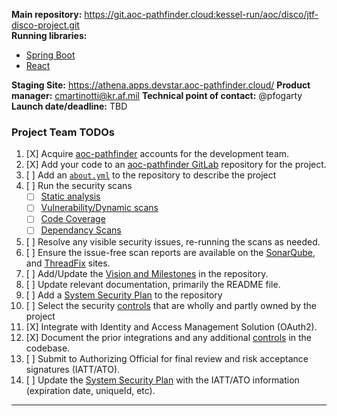 **Main repository:** https://git.aoc-pathfinder.cloud:kessel-run/aoc/disco/jtf-disco-project.git  
**Running libraries:**  
* [Spring Boot](https://github.com/spring-projects/spring-boot)  
* [React](https://github.com/facebook/react)  
  
**Staging Site:** https://athena.apps.devstar.aoc-pathfinder.cloud/ 
**Product manager:** cmartinotti@kr.af.mil
**Technical point of contact:** @pfogarty
**Launch date/deadline:** TBD

### Project Team TODOs

1. [X] Acquire [aoc-pathfinder](https://airtable.com/shrsFdINIkOJIAZnY) accounts for the development team.
2. [X] Add your code to an [aoc-pathfinder GitLab](https://git.aoc-pathfinder.cloud/) repository for the project.
3. [ ] Add an [`about.yml`](https://git.aoc-pathfinder.cloud/kessel-run/aoc/athena/athena/tree/develop/ato_docs/about.yml) to the repository to describe the project
4. [ ] Run the security scans
    * [ ] [Static analysis](https://sonarqube.aoc-pathfinder.cloud/dashboard?id=???)
    * [ ] [Vulnerability/Dynamic scans](https://tfix.aoc-pathfinder.cloud/organizations/29/applications/???)
    * [ ] [Code Coverage](https://sonarqube.aoc-pathfinder.cloud/dashboard?id=athena)
    * [ ] [Dependancy Scans](https://tfix.aoc-pathfinder.cloud/organizations/29/applications/???)
5. [ ] Resolve any visible security issues, re-running the scans as needed.
6. [ ] Ensure the issue-free scan reports are available on the [SonarQube](https://sonarqube.aoc-pathfinder.cloud/dashboard?id=athena), and [ThreadFix](https://tfix.aoc-pathfinder.cloud/organizations/29/) sites.
7. [ ] Add/Update the [Vision and Milestones](https://git.aoc-pathfinder.cloud/kessel-run/aoc/disco/jtf-disco-project/blob/develop/ato-docs/vision_for_project.md) in the repository.
8. [ ] Update relevant documentation, primarily the README file.
9. [ ] Add a [System Security Plan](https://git.aoc-pathfinder.cloud/kessel-run/aoc/athena/athena/tree/develop/ato_docs/system-security-plan.yml) to the repository
10. [ ] Select the security [controls](https://git.aoc-pathfinder.cloud/dev-enablement/sample-project/tree/master/ato-docs/controls-assessment) that are wholly and partly owned by the project
11. [X] Integrate with Identity and Access Management Solution (OAuth2).
12. [X] Document the prior integrations and any additional [controls](https://git.aoc-pathfinder.cloud/kessel-run/aoc/athena/athena/tree/develop/ato_docs) in the codebase.
13. [ ] Submit to Authorizing Official for final review and risk acceptance signatures (IATT/ATO).
14. [ ] Update the [System Security Plan](https://git.aoc-pathfinder.cloud/kessel-run/aoc/athena/athena/tree/develop/ato_docs/system-security-plan.yml) with the IATT/ATO information (expiration date, uniqueId, etc).

---